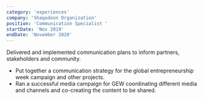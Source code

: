 ```yaml
---
category: 'experiences'
company: 'Shaqodoon Organization'
position: 'Communication Specialist '
startDate: 'Nov 2019'
endDate: 'November 2020'
---
```


Delivered and implemented communication plans to inform partners, stakeholders and community.
- Put together a communication strategy for the global entrepreneurship week campaign and other projects.
- Ran a successful media campaign for GEW coordinating different media and channels and co-creating the content to be shared.
